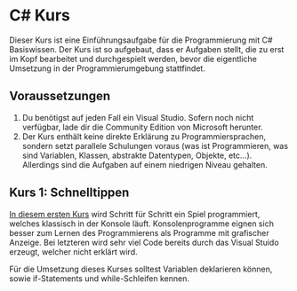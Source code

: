 # C# Kurs
Dieser Kurs ist eine Einführungsaufgabe für die Programmierung mit C# Basiswissen. Der Kurs ist 
so aufgebaut, dass er Aufgaben stellt, die zu erst im Kopf bearbeitet und durchgespielt werden, 
bevor die eigentliche Umsetzung in der Programmierumgebung stattfindet. 

## Voraussetzungen
1. Du benötigst auf jeden Fall ein Visual Studio. Sofern noch nicht verfügbar, lade dir die
Community Edition von Microsoft herunter.
2. Der Kurs enthält keine direkte Erklärung zu Programmiersprachen, sondern setzt parallele
Schulungen voraus (was ist Programmieren, was sind Variablen, Klassen, abstrakte Datentypen,
Objekte, etc...). Allerdings sind die Aufgaben auf einem niedrigen Niveau gehalten.

## Kurs 1: Schnelltippen
[In diesem ersten Kurs](kurs-1-schnelltippen.md) wird Schritt für Schritt ein Spiel
programmiert, welches klassisch in der Konsole läuft. Konsolenprogramme eignen sich besser 
zum Lernen des Programmierens als Programme mit grafischer Anzeige. Bei letzteren wird
sehr viel Code bereits durch das Visual Stuido erzeugt, welcher nicht erklärt wird.

Für die Umsetzung dieses Kurses solltest Variablen deklarieren können, sowie if-Statements
und while-Schleifen kennen.
